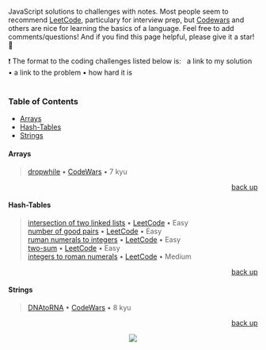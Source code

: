 <div hidden id="top"></div>

JavaScript solutions to challenges with notes. Most people seem to recommend [LeetCode](https://leetcode.com/), particulary for interview prep, but [Codewars](https://www.codewars.com/) and others are nice for learning the basics of a language. Feel free to add comments/questions! And if you find this page helpful, please give it a star! 🌟 <br>

❗ The format to the coding challenges listed below is: &nbsp; a link to my solution • a link to the problem • how hard it is
<br>
<br>

### Table of Contents

* [Arrays](#arrays)
* [Hash-Tables](#hash-tables)
* [Strings](#strings)

#### Arrays
>[dropwhile](https://github.com/adrianHards/challenges-js/blob/main/arrays/dropwhile.js) • [CodeWars](https://www.codewars.com/kata/54f9c37106098647f400080a) • 7 kyu

<p align="right"><a href="#top">back up</a></p>

#### Hash-Tables
>[intersection of two linked lists](https://github.com/adrianHards/challenges-js/blob/main/hash-tables/intersection-two-linked-lists.js) • [LeetCode](https://leetcode.com/problems/intersection-of-two-linked-lists/) • Easy <br>
>[number of good pairs](https://github.com/adrianHards/challenges-js/blob/main/hash-tables/number-of-good-pairs.js) • [LeetCode](https://leetcode.com/problems/number-of-good-pairs/) • Easy <br>
>[ruman numerals to integers](https://github.com/adrianHards/leetcode-js/blob/main/hash-tables/roman-to-integer.js) • [LeetCode](https://leetcode.com/problems/roman-to-integer) • Easy <br>
>[two-sum](https://github.com/adrianHards/leetcode-js/blob/main/hash-tables/two-sum.js) • [LeetCode](https://leetcode.com/problems/two-sum) • Easy <br>
>[integers to roman numerals](https://github.com/adrianHards/leetcode-js/blob/main/hash-tables/integer-to-roman.js) • [LeetCode](https://leetcode.com/problems/integer-to-roman) • Medium

<p align="right"><a href="#top">back up</a></p>

#### Strings
>[DNAtoRNA](https://github.com/adrianHards/challenges-js/blob/main/strings/DNAtoRNA.js) • [CodeWars](https://www.codewars.com/kata/5556282156230d0e5e000089) • 8 kyu

<p align="right"><a href="#top">back up</a></p>

<p align="center">
  <img src="https://visitor-badge.laobi.icu/badge?page_id=adrianHards/challenges-js" id="counter">
</p>
